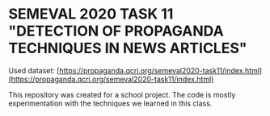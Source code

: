 # SEMEVAL 2020 TASK 11 "DETECTION OF PROPAGANDA TECHNIQUES IN NEWS ARTICLES"


Used dataset: [https://propaganda.qcri.org/semeval2020-task11/index.html](https://propaganda.qcri.org/semeval2020-task11/index.html)

This repository was created for a school project. The code is mostly experimentation with the techniques we learned in this class.
